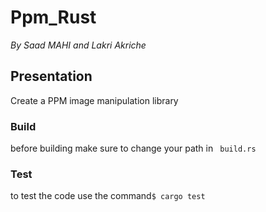 # Ppm_Rust
*By Saad MAHI and Lakri Akriche*
## Presentation
Create a PPM image manipulation library


### Build
before building make sure to change your path in ` build.rs`

### Test
to test the code use the command`$ cargo test`
